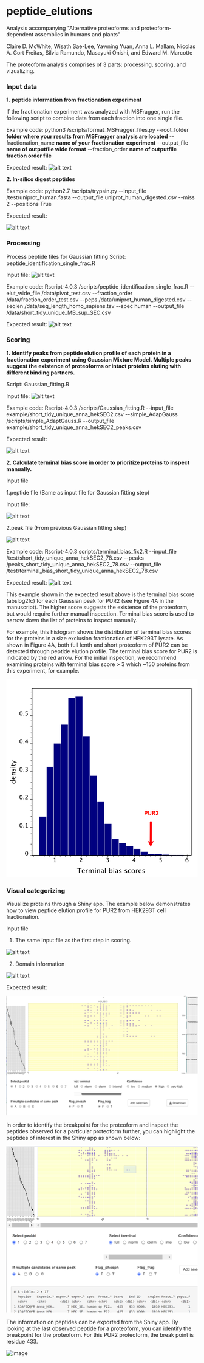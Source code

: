 # peptide_elutions

Analysis accompanying "Alternative proteoforms and proteoform-dependent assemblies in humans and plants"

Claire D. McWhite, Wisath Sae-Lee, Yawning Yuan, Anna L. Mallam, 
Nicolas A. Gort Freitas, Silvia Ramundo, Masayuki Onishi, and Edward M. Marcotte


The proteoform analysis comprises of 3 parts: processing, scoring, and vizualizing.  

### Input data
**1. peptide information from fractionation experiment**<Enter>
	
If the fractionation experiment was analyzed with MSFragger, run the following script to combine data from each fraction into one single file.<Enter> 

Example code: python3 /scripts/format_MSFragger_files.py --root_folder **folder where your results from MSFragger analysis are located** --fractionation_name **name of your fractionation experiment** --output_file **name of outputfile wide format** --fraction_order **name of outputfile fraction order file**

Expected result:<Enter> 
![alt text](https://user-images.githubusercontent.com/32718019/187560693-c5e8851d-a7cc-4705-bf01-0b6e575f1673.png)
	
**2. In-silico digest peptides**
	
Example code: python2.7 /scripts/trypsin.py --input_file /test/uniprot_human.fasta --output_file uniprot_human_digested.csv --miss 2 --positions True
	
Expected result:<Enter>
	
![alt text](https://user-images.githubusercontent.com/32718019/188028137-ccdc1511-13e7-40ff-883f-f5075daf1ed1.png)



### Processing
Process peptide files for Gaussian fitting 
Script: peptide_identification_single_frac.R <Enter> 

Input file: <Enter> 
![alt text](https://user-images.githubusercontent.com/32718019/187560693-c5e8851d-a7cc-4705-bf01-0b6e575f1673.png)

Example code: Rscript-4.0.3 /scripts/peptide_identification_single_frac.R --elut_wide_file /data/pivot_test.csv --fraction_order /data/fraction_order_test.csv --peps /data/uniprot_human_digested.csv --seqlen /data/seq_length_homo_sapiens.tsv --spec human --output_file /data/short_tidy_unique_MB_sup_SEC.csv  

Expected result:<Enter> 
![alt text](https://user-images.githubusercontent.com/32718019/187561244-b0e6ed26-6e5c-4f65-ab26-d1386462185d.png)


### Scoring
**1. Identify peaks from peptide elution profile of each protein in a fractionation experiment using Gaussian Mixture Model. Multiple peaks suggest the existence of proteoforms or intact proteins eluting with different binding partners.** <Enter> 
	
Script: Gaussian_fitting.R <Enter> 
	
Input file: <Enter> 
![alt text](https://user-images.githubusercontent.com/32718019/186778488-8172fdfc-f8d8-400b-89ac-76dec4752308.png) <Enter> 

Example code: Rscript-4.0.3 /scripts/Gaussian_fitting.R --input_file example/short_tidy_unique_anna_hekSEC2.csv --simple_AdapGauss /scripts/simple_AdaptGauss.R --output_file example/short_tidy_unique_anna_hekSEC2_peaks.csv <Enter> 

Expected result:<Enter> 
	
![alt text](https://user-images.githubusercontent.com/32718019/186778945-6d2824fb-8350-4787-825d-6908834f9f9a.png)

**2. Calculate terminal bias score in order to prioritize proteins to inspect manually.**

Input file 

1.peptide file (Same as input file for Gaussian fitting step)

Input file: <Enter> 
	
![alt text](https://user-images.githubusercontent.com/32718019/186778488-8172fdfc-f8d8-400b-89ac-76dec4752308.png) <Enter> 

2.peak file (From previous Gaussian fitting step)
	
![alt text](https://user-images.githubusercontent.com/32718019/186778945-6d2824fb-8350-4787-825d-6908834f9f9a.png)

Example code: Rscript-4.0.3 scripts/terminal_bias_fix2.R --input_file /test/short_tidy_unique_anna_hekSEC2_78.csv --peaks /peaks_short_tidy_unique_anna_hekSEC2_78.csv --output_file /test/terminal_bias_short_tidy_unique_anna_hekSEC2_78.csv <Enter>

Expected result:<Enter> 
![alt text](https://user-images.githubusercontent.com/32718019/189236527-15524bef-9682-4d47-a436-69203dcd0a1f.png)

This example shown in the expected result above is the terminal bias score (abslog2fc) for each Gaussian peak for PUR2 (see Figure 4A in the manuscript). The higher score suggests the existence of the proteoform, but would require further manual inspection. Terminal bias score is used to narrow down the list of proteins to inspect manually.
	
For example, this histogram shows the distribution of terminal bias scores for the proteins in a size exclusion fractionation of HEK293T lysate. As shown in Figure 4A, both full lenth and short proteoform of PUR2 can be detected through peptide elution profile. The terminal bias score for PUR2 is indicated by the red arrow. For the initial inspection, we recommend examining proteins with terminal bias score > 3 which ~150 proteins from this experiment, for example.

![My Image](example_files/tb_dist.png)

### Visual categorizing

Visualize proteins through a Shiny app. The example below demonstrates how to view peptide elution profile for PUR2 from HEK293T cell fractionation.
	
Input file 
1. The same input file as the first step in scoring.
	
![alt text](https://user-images.githubusercontent.com/32718019/186778488-8172fdfc-f8d8-400b-89ac-76dec4752308.png) <Enter> 
	
2. Domain information
	
![alt text](https://user-images.githubusercontent.com/32718019/188288836-550608be-d1a2-405c-982b-19b7508fe2cc.png)

Expected result:<Enter> 

![My Image](example_files/PUR2_elution_viewer.png)

In order to identify the breakpoint for the proteoform and inspect the peptides observed for a particular proteoform further, you can highlight the peptides of interest in the Shiny app as shown below:

![My Image](example_files/PUR2_elut_viewer_zoom.png)


The information on peptides can be exported from the Shiny app. By looking at the last observed peptide for a proteoform, you can identify the breakpoint for the proteoform. For this PUR2 proteoform, the break point is residue 433. 

![image](https://user-images.githubusercontent.com/32718019/189445819-22f64d2d-ee79-4d26-8383-92862f4d10a7.png)

